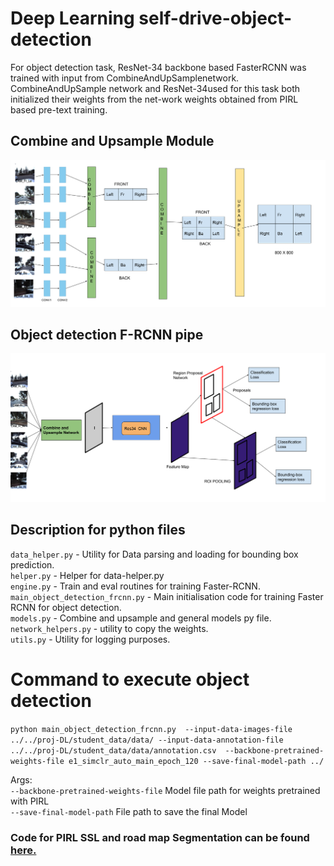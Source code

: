 # Deep Learning self-drive-object-detection

For object detection task, ResNet-34 backbone based FasterRCNN was trained with input from CombineAndUpSamplenetwork. CombineAndUpSample network and ResNet-34used for this task both initialized their weights from the net-work weights obtained from PIRL based pre-text training.

## Combine and Upsample Module
![alt text]( self-drive/object_detection_frcnn/Combine_Upsample.png "Combine and Upsample block diagram")

## Object detection F-RCNN pipe
![alt text]( self-drive/object_detection_frcnn/F-RCNN.png "Object detection block diagram")


## Description for python files

`data_helper.py` - Utility for Data parsing and loading for bounding box prediction.<br>
`helper.py` - Helper for data-helper.py<br>
`engine.py` - Train and eval routines for training Faster-RCNN.<br>
`main_object_detection_frcnn.py` - Main initialisation code for training Faster RCNN for object detection.<br>
`models.py` - Combine and upsample and general models py file.<br>
`network_helpers.py` - utility to copy the weights.<br>
`utils.py` - Utility for logging purposes.<br>


# Command to execute object detection
```python main_object_detection_frcnn.py  --input-data-images-file ../../proj-DL/student_data/data/ --input-data-annotation-file ../../proj-DL/student_data/data/annotation.csv  --backbone-pretrained-weights-file e1_simclr_auto_main_epoch_120 --save-final-model-path ../```

Args:<br>
`--backbone-pretrained-weights-file` Model file path for weights pretrained with PIRL<br>
`--save-final-model-path` File path to save the final Model<br>

### Code for PIRL SSL and road map Segmentation can be found [here. ](https://github.com/aniket03/auto_drive_ssl)
